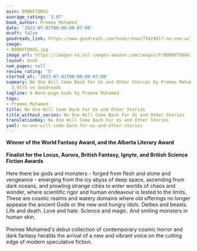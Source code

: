 ```yaml
---
asin: B0BNXTQNXG
average_rating: '3.97'
book_author: Premee Mohamed
date: '2023-07-07T00:00:00-07:00'
draft: false
goodreads_link: https://www.goodreads.com/book/show/75424817-no-one-will-come-back-for-us-and-other-stories
image:
- B0BNXTQNXG.jpg
image_url: https://images-na.ssl-images-amazon.com/images/P/B0BNXTQNXG.01._SCLZZZZZZZ.jpg
layout: book
num_pages: null
review_rating: '5'
started_at: '2023-07-01T00:00:00-07:00'
summary: No One Will Come Back For Us and Other Stories by Premee Mohamed - rated
  3.97/5 on Goodreads
tagline: A None-page book by Premee Mohamed
tags:
- Premee Mohamed
title: No One Will Come Back For Us and Other Stories
title_without_series: No One Will Come Back For Us and Other Stories
translationKey: No One Will Come Back For Us and Other Stories
yaml: no-one-will-come-back-for-us-and-other-stories
---
```


<b>Winner of the World Fantasy Award, and the Alberta Literary Award</b><br /><br /><b>Finalist for the Locus, Aurora, British Fantasy, Ignyte, and British Science Fiction Awards</b><br /><br />Here there be gods and monsters - forged from flesh and stone and vengeance - emerging from the icy abyss of deep space, ascending from dark oceans, and prowling strange cities to enter worlds of chaos and wonder, where scientific rigor and human endeavour is tested to the limits. These are cosmic realms and watery domains where old offerings no longer appease the ancient Gods or the new and hungry idols. Deities and beasts. Life and death. Love and hate. Science and magic. And smiling monsters in human skin.<br /><br />Premee Mohamed's debut collection of contemporary cosmic horror and dark fantasy heralds the arrival of a new and vibrant voice on the cutting edge of modern speculative fiction.